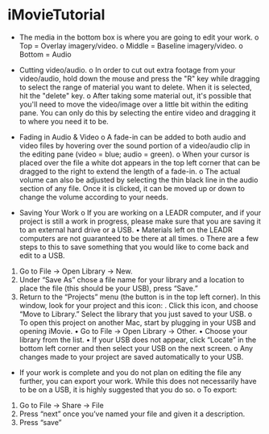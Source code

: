 # iMovieTutorial

-	The media in the bottom box is where you are going to edit your work.
o	Top = Overlay imagery/video.
o	Middle = Baseline imagery/video.
o	Bottom = Audio

-	Cutting video/audio.
o	In order to cut out extra footage from your video/audio, hold down the mouse and press the "R" key while dragging to select the range of material you want to delete. When it is selected, hit the "delete" key.
o	After taking some material out, it's possible that you'll need to move the video/image over a little bit within the editing pane. You can only do this by selecting the entire video and dragging it to where you need it to be.

-	Fading in Audio & Video
o	A fade-in can be added to both audio and video files by hovering over the sound portion of a video/audio clip in the editing pane (video = blue; audio = green).
o	When your cursor is placed over the file a white dot appears in the top left corner that can be dragged to the right to extend the length of a fade-in.
o	The actual volume can also be adjusted by selecting the thin black line in the audio section of any file. Once it is clicked, it can be moved up or down to change the volume according to your needs.
-	Saving Your Work
o	If you are working on a LEADR computer, and if your project is still a work in progress, please make sure that you are saving it to an external hard drive or a USB.
•	Materials left on the LEADR computers are not guaranteed to be there at all times.
o	There are a few steps to this to save something that you would like to come back and edit to a USB.
1)	Go to File -> Open Library -> New.
2)	Under “Save As” chose a file name for your library and a location to place the file (this should be your USB), press “Save.”
3)	Return to the “Projects” menu (the button is in the top left corner). In this window, look for your project and this icon:  . Click this icon, and choose “Move to Library.” Select the library that you just saved to your USB.
o	To open this project on another Mac, start by plugging in your USB and opening iMovie.
•	Go to File -> Open Library -> Other.
•	Choose your library from the list.
•	If your USB does not appear, click “Locate” in the bottom left corner and then select your USB on the next screen.
o	Any changes made to your project are saved automatically to your USB.
-	If your work is complete and you do not plan on editing the file any further, you can export your work. While this does not necessarily have to be on a USB, it is highly suggested that you do so.
o	To export:
1)	Go to File -> Share -> File
2)	Press “next” once you’ve named your file and given it a description.
3)	Press “save”
